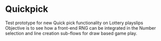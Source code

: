 # Quickpick
Test prototype for new Quick pick functionality on Lottery playslips
Objective is to see how a front-end RNG can be integrated in the Number selection and line creation sub-flows for draw based game play.
